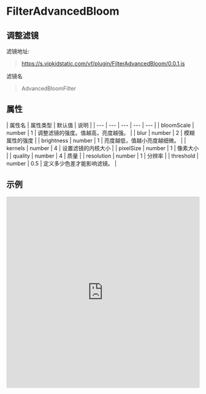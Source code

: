 # FilterAdvancedBloom

## 调整滤镜
滤镜地址:
> https://s.vipkidstatic.com/vf/plugin/FilterAdvancedBloom/0.0.1.js

滤镜名
> AdvancedBloomFilter 

## 属性

| 属性名 | 属性类型 | 默认值 | 说明 |
| --- | --- | --- | --- | --- |
| bloomScale | number | 1 | 调整滤镜的强度。值越高，亮度越强。 |
| blur | number | 2 | 模糊属性的强度 |
| brightness | number | 1 | 亮度越低，值越小亮度越细微。 |
| kernels | number | 4 | 设置滤镜的内核大小 |
| pixelSize | number | 1 | 像素大小 |
| quality | number | 4 | 质量 |
| resolution | number | 1 | 分辨率 |
| threshold | number | 0.5 | 定义多少色差才能影响滤镜。 |


## 示例

<iframe
     src="https://codesandbox.io/embed/advancedbloomfilter-p4605?fontsize=14&hidenavigation=1&theme=dark"
     style="width:100%; height:500px; border:0; border-radius: 4px; overflow:hidden;"
     title="advancedbloomfilter"
     allow="accelerometer; ambient-light-sensor; camera; encrypted-media; geolocation; gyroscope; hid; microphone; midi; payment; usb; vr"
     sandbox="allow-forms allow-modals allow-popups allow-presentation allow-same-origin allow-scripts"
   ></iframe>